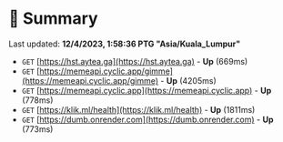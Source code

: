 # 📖 Summary
Last updated: **12/4/2023, 1:58:36 PTG "Asia/Kuala_Lumpur"**

- `GET` [https://hst.aytea.ga](https://hst.aytea.ga) - **Up** (669ms)
- `GET` [https://memeapi.cyclic.app/gimme](https://memeapi.cyclic.app/gimme) - **Up** (4205ms)
- `GET` [https://memeapi.cyclic.app](https://memeapi.cyclic.app) - **Up** (778ms)
- `GET` [https://klik.ml/health](https://klik.ml/health) - **Up** (1811ms)
- `GET` [https://dumb.onrender.com](https://dumb.onrender.com) - **Up** (773ms)
